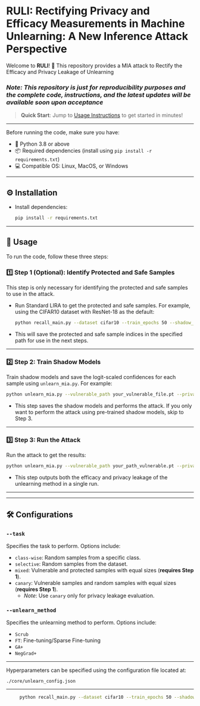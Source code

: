 #  RULI: Rectifying Privacy and Efficacy Measurements in Machine Unlearning: A New Inference Attack Perspective

Welcome to **RULI**! 🎉 This repository provides a MIA attack to Rectify the Efficacy and Privacy Leakage of Unlearning


### _Note: This repository is just for reproducibility purposes and the complete code, instructions, and the latest updates will be available soon upon acceptance_


> **Quick Start**: Jump to [Usage Instructions](#-usage) to get started in minutes!

---

Before running the code, make sure you have:
- 🐍 Python 3.8 or above
- 📦 Required dependencies (install using `pip install -r requirements.txt`)
- 💻 Compatible OS: Linux, MacOS, or Windows

---

## ⚙️ Installation


- Install dependencies:
   ```bash
   pip install -r requirements.txt
   ```

---

## 🚀 Usage

To run the code, follow these three steps:

### 1️⃣ **Step 1 (Optional)**: Identify Protected and Safe Samples
This step is only necessary for identifying the protected and safe samples to use in the attack.

- Run Standard LIRA to get the protected and safe samples. For example, using the CIFAR10 dataset with ResNet-18 as the default:
  ```bash
  python recall_main.py --dataset cifar10 --train_epochs 50 --shadow_num 128 --device cuda --result_path your_path
  ```
- This will save the protected and safe sample indices in the specified path for use in the next steps.

---

### 2️⃣ **Step 2**: Train Shadow Models
Train shadow models and save the logit-scaled confidences for each sample using `unlearn_mia.py`. For example:

  ```bash
  python unlearn_mia.py --vulnerable_path your_vulnerable_file.pt --privacy_path your_protected_path.pt --dataset cifar10 --shadow_num 90 --device cuda --return_accuracy --task mixed --train_shadow --unlearn_method Scrub
  ```
- This step saves the shadow models and performs the attack. If you only want to perform the attack using pre-trained shadow models, skip to Step 3.

---

### 3️⃣ **Step 3**: Run the Attack
Run the attack to get the results:

  ```bash
  python unlearn_mia.py --vulnerable_path your_path_vulnerable.pt --privacy_path ./attack/attack_inferences/cifar10/privacy_samples_indices.pt --dataset cifar10 --shadow_num 90 --device cuda --return_accuracy --task mixed --unlearn_method ScrubNew
  ```
- This step outputs both the efficacy and privacy leakage of the unlearning method in a single run.

---

---

## 🛠 Configurations

### `--task`
Specifies the task to perform. Options include:
- `class-wise`: Random samples from a specific class.
- `selective`: Random samples from the dataset.
- `mixed`: Vulnerable and protected samples with equal sizes (**requires Step 1**).
- `canary`: Vulnerable samples and random samples with equal sizes (**requires Step 1**). 
  - *Note*: Use `canary` only for privacy leakage evaluation.

### `--unlearn_method`
Specifies the unlearning method to perform. Options include:
- `Scrub`
- `FT`: Fine-tuning/Sparse Fine-tuning
- `GA+`
- `NegGrad+`

---
Hyperparameters can be specified using the configuration file located at:
```
./core/unlearn_config.json
```

---

```bash
     python recall_main.py --dataset cifar10 --train_epochs 50 --shadow_num 128 --device cuda --result_path your_path
```